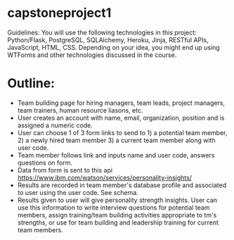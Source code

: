 # capstoneproject1
Guidelines: You will use the following technologies in this project: Python/Flask, PostgreSQL, SQLAlchemy, Heroku, Jinja, RESTful APIs, JavaScript, HTML, CSS. Depending on your idea, you might end up using WTForms and other technologies discussed in the course.

# Outline: 

 - Team building page for hiring managers, team leads, project managers, team trainers, human resource liasons, etc. 
 - User creates an account with name, email, organization, position and is assigned a numeric code.
 - User can choose 1 of 3 form links to send to 1) a potential team member, 2) a newly hired team member 3) a current team member along with user code.
 - Team member follows link and inputs name and user code, answers questions on form.
 - Data from form is sent to this api https://www.ibm.com/watson/services/personality-insights/
 - Results are recorded in team member's database profile and associated to user using the user code. See schema.
 - Results given to user will give personality strength insights. User can use this information to write interview questions for potential team members,
 assign training/team building activities appropriate to tm's strengths, or use for team building and leadership training for current team members. 

 
